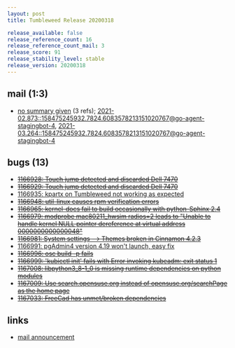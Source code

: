 ```yaml
---
layout: post
title: Tumbleweed Release 20200318

release_available: false
release_reference_count: 16
release_reference_count_mail: 3
release_score: 91
release_stability_level: stable
release_version: 20200318
---
```


## mail (1:3)

- [no summary given](https://lists.opensuse.org/archives/list/factory@lists.opensuse.org/thread/223D2A72C2Y6DXRA6GAPW7FR6CB42MC2) (3 refs); [2021-02.873::<158475245932.7824.6083578213151020767@go-agent-stagingbot-4>](https://lists.opensuse.org/archives/list/factory@lists.opensuse.org/thread/223D2A72C2Y6DXRA6GAPW7FR6CB42MC2), [2021-03.264::<158475245932.7824.6083578213151020767@go-agent-stagingbot-4>](https://lists.opensuse.org/archives/list/factory@lists.opensuse.org/thread/223D2A72C2Y6DXRA6GAPW7FR6CB42MC2)

## bugs (13)

<!--more-->

- ~~[1166928: Touch jump detected and discarded Dell 7470](https://bugzilla.opensuse.org/show_bug.cgi?id=1166928)~~
- ~~[1166929: Touch jump detected and discarded Dell 7470](https://bugzilla.opensuse.org/show_bug.cgi?id=1166929)~~
- [1166935: kpartx on Tumbleweed not working as expected](https://bugzilla.opensuse.org/show_bug.cgi?id=1166935)
- ~~[1166948: util-linux causes rpm verification errors](https://bugzilla.opensuse.org/show_bug.cgi?id=1166948)~~
- ~~[1166965: kernel-docs fail to build occasionally with python-Sphinx 2.4](https://bugzilla.opensuse.org/show_bug.cgi?id=1166965)~~
- ~~[1166979: modprobe mac80211_hwsim radios=2 leads to "Unable to handle kernel NULL pointer dereference at virtual address 0000000000000048"](https://bugzilla.opensuse.org/show_bug.cgi?id=1166979)~~
- ~~[1166981: System settings --> Themes broken in Cinnamon 4.2.3](https://bugzilla.opensuse.org/show_bug.cgi?id=1166981)~~
- [1166991: pgAdmin4 version 4.19 won't launch, easy fix](https://bugzilla.opensuse.org/show_bug.cgi?id=1166991)
- ~~[1166996: osc build -p fails](https://bugzilla.opensuse.org/show_bug.cgi?id=1166996)~~
- ~~[1166999: 'kubicctl init' fails with Error invoking kubeadm: exit status 1](https://bugzilla.opensuse.org/show_bug.cgi?id=1166999)~~
- ~~[1167008: libpython3_8-1_0 is missing runtime dependencies on python modules](https://bugzilla.opensuse.org/show_bug.cgi?id=1167008)~~
- ~~[1167009: Use search.opensuse.org instead of opensuse.org/searchPage as the home page](https://bugzilla.opensuse.org/show_bug.cgi?id=1167009)~~
- ~~[1167033: FreeCad has unmet/broken dependencies](https://bugzilla.opensuse.org/show_bug.cgi?id=1167033)~~



## links

- [mail announcement](https://lists.opensuse.org/archives/list/factory@lists.opensuse.org/thread/223D2A72C2Y6DXRA6GAPW7FR6CB42MC2)
